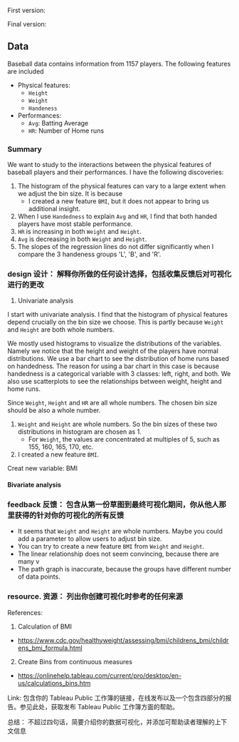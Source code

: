 First version:

Final version: 



## Data 
Baseball data contains information from 1157 players. The following features are included
- Physical features:
    - `Height`
    - `Weight`
    - `Handeness`
- Performances:
    - `Avg`: Batting Average
    - `HR`: Number of Home runs


### Summary
We want to study to the interactions between the physical features of baseball players and their performances. I have the following discoveries:
1. The histogram of the physical features can vary to a large extent when we adjust the bin size. It is because
    - I created a new feature `BMI`, but it does not appear to bring us additional insight.
2. When I use `Handedness` to explain `Avg` and `HR`, I find that both handed players have most stable performance.
1. `HR` is increasing in both `Weight` and `Height`. 
2. `Avg` is decreasing in both `Weight` and `Height`.
3. The slopes of the regression lines do not differ significantly when I compare the 3 handeness groups 'L', 'B', and 'R'.

### design 设计： 解释你所做的任何设计选择，包括收集反馈后对可视化进行的更改

1. Univariate analysis

I start with univariate analysis. I find that the histogram of physical features depend crucially on the bin size we choose. This is partly because `Weight` and `Height` are both whole numbers.

We mostly used histograms to visualize the distributions of the variables. Namely we notice that the
height and weight of the players have normal distributions.
We use a bar chart to see the distribution of home runs based on handedness. The reason for using a
bar chart in this case is because handedness is a categorical variable with 3 classes: left, right, and both.
We also use scatterplots to see the relationships between weight, height and home runs.



Since `Weight`, `Height` and `HR` are all whole numbers. The chosen bin size should be also a whole number.
1. `Weight` and `Height` are whole numbers. So the bin sizes of these two distributions in histogram are chosen as 1.
    - For `Weight`, the values are concentrated at multiples of 5, such as 155, 160, 165, 170, etc.
2. I created a new feature `BMI`.

Creat new variable: BMI

#### Bivariate analysis


### feedback 反馈： 包含从第一份草图到最终可视化期间，你从他人那里获得的针对你的可视化的所有反馈

- It seems that `Weight` and `Height` are whole numbers. Maybe you could add a parameter to allow users to adjust bin size.
- You can try to create a new feature `BMI` from `Weight` and `Height`.
- The linear relationship does not seem convincing, because there are many v
- The path graph is inaccurate, because the groups have different number of data points.

### resource. 资源： 列出你创建可视化时参考的任何来源

References:
1. Calculation of BMI
  - https://www.cdc.gov/healthyweight/assessing/bmi/childrens_bmi/childrens_bmi_formula.html
2. Create Bins from continuous measures
  - https://onlinehelp.tableau.com/current/pro/desktop/en-us/calculations_bins.htm


Link: 包含你的 Tableau Public 工作簿的链接，在线发布以及一个包含四部分的报告。参见此处，获取发布 Tableau Public 工作簿方面的帮助。

总结： 不超过四句话，简要介绍你的数据可视化，并添加可帮助读者理解的上下文信息
